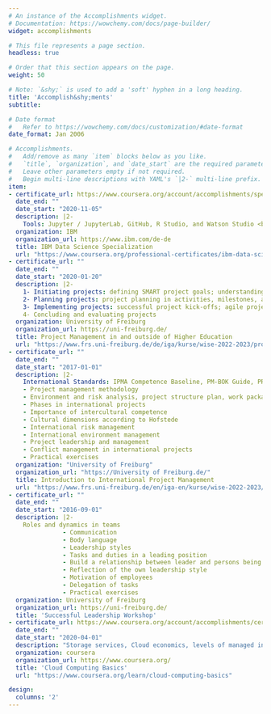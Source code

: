 ```yaml
---
# An instance of the Accomplishments widget.
# Documentation: https://wowchemy.com/docs/page-builder/
widget: accomplishments

# This file represents a page section.
headless: true

# Order that this section appears on the page.
weight: 50

# Note: `&shy;` is used to add a 'soft' hyphen in a long heading.
title: 'Accomplish&shy;ments'
subtitle:

# Date format
#   Refer to https://wowchemy.com/docs/customization/#date-format
date_format: Jan 2006

# Accomplishments.
#   Add/remove as many `item` blocks below as you like.
#   `title`, `organization`, and `date_start` are the required parameters.
#   Leave other parameters empty if not required.
#   Begin multi-line descriptions with YAML's `|2-` multi-line prefix.
item:
- certificate_url: https://www.coursera.org/account/accomplishments/specialization/certificate/ZEKLM2Q7NZWC
  date_end: ""
  date_start: "2020-11-05"
  description: |2- 
    Tools: Jupyter / JupyterLab, GitHub, R Studio, and Watson Studio <br />  Libraries: Pandas, NumPy, Matplotlib, Seaborn,          Folium, ipython-sql, Scikit-learn, ScipPy, etc.
  organization: IBM
  organization_url: https://www.ibm.com/de-de
  title: IBM Data Science Specialization
  url: "https://www.coursera.org/professional-certificates/ibm-data-science#courses"
- certificate_url: ""
  date_end: ""
  date_start: "2020-01-20"
  description: |2-
    1- Initiating projects: defining SMART project goals; understanding project constraints (scope, resources, schedule);           analyzing   stakeholders; identifying critical success factors and risks <br>
    2- Planning projects: project planning in activities, milestones, and deliverables; project organization and roles in          projects; tools for project planning: using work breakdown structures, GANTT charts, and common project                     management software; risk management in project planning; planning communicating in projects <br>
    3- Implementing projects: successful project kick-offs; agile project management using SCRUM <br>
    4- Concluding and evaluating projects
  organization: University of Freiburg
  organization_url: https://uni-freiburg.de/
  title: Project Management in and outside of Higher Education
  url: "https://www.frs.uni-freiburg.de/de/iga/kurse/wise-2022-2023/projektmanagement"
- certificate_url: ""
  date_end: ""
  date_start: "2017-01-01"
  description: |2- 
    International Standards: IPMA Competence Baseline, PM-BOK Guide, PRINCE2, ISO 21500
    - Project management methodology
    - Environment and risk analysis, project structure plan, work packages, time and workflow plans
    - Phases in international projects
    - Importance of intercultural competence
    - Cultural dimensions according to Hofstede
    - International risk management
    - International environment management
    - Project leadership and management
    - Conflict management in international projects
    - Practical exercises 
  organization: "University of Freiburg"
  organization_url: "https://University of Freiburg.de/"
  title: Introduction to International Project Management
  url: "https://www.frs.uni-freiburg.de/en/iga-en/kurse/wise-2022-2023/project-management-1"
- certificate_url: ""
  date_end: ""
  date_start: "2016-09-01"
  description: |2-
    Roles and dynamics in teams
               - Communication 
               - Body language 
               - Leadership styles 
               - Tasks and duties in a leading position 
               - Build a relationship between leader and persons being lead 
               - Reflection of the own leadership style
               - Motivation of employees 
               - Delegation of tasks 
               - Practical exercises
  organization: University of Freiburg
  organization_url: https://uni-freiburg.de/
  title: 'Successful Leadership Workshop'
- certificate_url: https://www.coursera.org/account/accomplishments/certificate/VF2HQTBA5S9R
  date_end: ""
  date_start: "2020-04-01"
  description: "Storage services, Cloud economics, levels of managed infrastructure, and Azure services & APIs"
  organization: coursera
  organization_url: https://www.coursera.org/
  title: 'Cloud Computing Basics'
  url: "https://www.coursera.org/learn/cloud-computing-basics"

design:
  columns: '2' 
---
```

